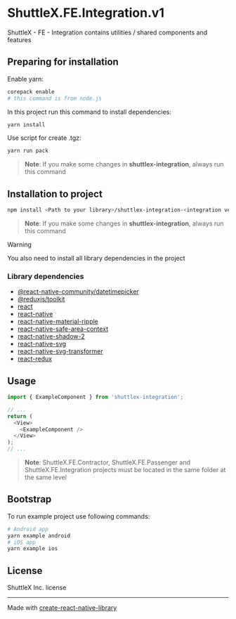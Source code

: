 # ShuttleX.FE.Integration.v1

ShuttleX - FE - Integration contains utilities / shared components and features

## Preparing for installation

Enable yarn:

```sh
corepack enable
# this command is from node.js
```

In this project run this command to install dependencies:

```sh
yarn install
```

Use script for create .tgz:

```sh
yarn run pack
```

> **Note**: If you make some changes in **shuttlex-integration**, always run this command

## Installation to project

```sh
npm install <Path to your library>/shuttlex-integration-<integration version>.tgz
```

> **Note**: If you make some changes in **shuttlex-integration**, always run this command

> [!WARNING]
> You also need to install all library dependencies in the project

### Library dependencies

- [@react-native-community/datetimepicker](https://www.npmjs.com/package/@react-native-community/datetimepicker)
- [@reduxjs/toolkit](https://www.npmjs.com/package/@reduxjs/toolkit)
- [react](https://www.npmjs.com/package/react)
- [react-native](https://www.npmjs.com/package/react-native)
- [react-native-material-ripple](https://www.npmjs.com/package/react-native-material-ripple)
- [react-native-safe-area-context](https://www.npmjs.com/package/react-native-safe-area-context)
- [react-native-shadow-2](https://www.npmjs.com/package/react-native-shadow-2)
- [react-native-svg](https://www.npmjs.com/package/react-native-svg)
- [react-native-svg-transformer](https://www.npmjs.com/package/react-native-svg-transformer)
- [react-redux](https://www.npmjs.com/package/react-redux)

## Usage

```js
import { ExampleComponent } from 'shuttlex-integration';

// ...
return (
  <View>
    <ExampleComponent />
  </View>
);
// ...
```

> **Note**: ShuttleX.FE.Contractor, ShuttleX.FE.Passenger and ShuttleX.FE.Integration projects must be located in the same folder at the same level

## Bootstrap

To run example project use following commands:

```sh
# Android app
yarn example android
# iOS app
yarn example ios
```

## License

ShuttleX Inc. license

---

Made with [create-react-native-library](https://github.com/callstack/react-native-builder-bob)
